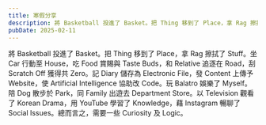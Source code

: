 ```yaml
---
title: 寒假分享
description: 將 Basketball 投進了 Basket。把 Thing 移到了 Place，拿 Rag 擦拭了 Stuff。坐 Car 行動至 House，吃 Food 賞賜與 Taste Buds，和 Relative 追逐在 Road……
pubDate: 2025-02-11
---
```


將 Basketball 投進了 Basket。把 Thing 移到了 Place，拿 Rag 擦拭了 Stuff。坐 Car 行動至 House，吃 Food 賞賜與 Taste Buds，和 Relative 追逐在 Road，刮 Scratch Off 獲得共 Zero。記 Diary 儲存為 Electronic File，發 Content 上傳予 Website，使 Artificial Intelligence 協助改 Code。玩 Balatro 娛樂了 Myself。陪 Dog 散步於 Park，同 Family 出遊去 Department Store。以 Television 觀看了 Korean Drama，用 YouTube 學習了 Knowledge，藉 Instagram 暢聊了 Social Issues。總而言之，需要一些 Curiosity 及 Logic。
